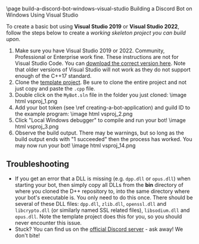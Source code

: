 \page build-a-discord-bot-windows-visual-studio Building a Discord Bot on Windows Using Visual Studio

To create a basic bot using **Visual Studio 2019** or **Visual Studio 2022**, follow the steps below to create a *working skeleton project you can build upon*.

1. Make sure you have Visual Studio 2019 or 2022. Community, Professional or Enterprise work fine. These instructions are not for Visual Studio Code. You can [download the correct version here](https://visualstudio.microsoft.com/downloads/). Note that older versions of Visual Studio will not work as they do not support enough of the C++17 standard.
2. Clone the [template project](https://github.com/brainboxdotcc/windows-bot-template/). Be sure to clone the entire project and not just copy and paste the `.cpp` file.
3. Double click on the `MyBot.sln` file in the folder you just cloned:
\image html vsproj_1.png
4. Add your bot token (see \ref creating-a-bot-application) and guild ID to the example program:
\image html vsproj_2.png
5. Click "Local Windows debugger" to compile and run your bot!
\image html vsproj_3.png
6.  Observe the build output. There may be warnings, but so long as the build output ends with "1 succeeded" then the process has worked. You may now run your bot!
\image html vsproj_14.png

## Troubleshooting

- If you get an error that a DLL is missing (e.g. `dpp.dll` or `opus.dll`) when starting your bot, then simply copy all DLLs from the **bin** directory of where you cloned the D++ repository to, into the same directory where your bot's executable is. You only need to do this once. There should be several of these DLL files: `dpp.dll`, `zlib.dll`, `openssl.dll` and `libcrypto.dll` (or similarly named SSL related files), `libsodium.dll` and `opus.dll`. Note the template project does this for you, so you should never encounter this issue.
- Stuck? You can find us on the [official Discord server](https://discord.gg/dpp) - ask away! We don't bite!